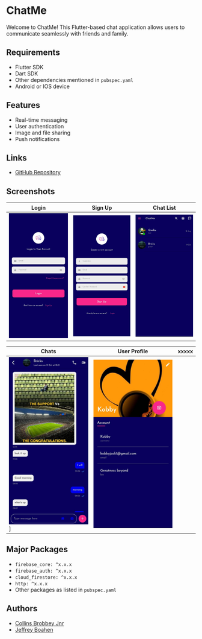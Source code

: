 # ChatMe

Welcome to ChatMe! This Flutter-based chat application allows users to communicate seamlessly with friends and family.

## Requirements
- Flutter SDK
- Dart SDK
- Other dependencies mentioned in `pubspec.yaml`
- Android or IOS device

## Features
- Real-time messaging
- User authentication
- Image and file sharing
- Push notifications

## Links
- [GitHub Repository](https://github.com/Qweku/chat-me)


## Screenshots

| Login | Sign Up | Chat List |
|-------------|--------------|------------|
| ![Login](appImgs/login.jpg) | ![Sign Up](appImgs/signup.jpg) | ![Chat List](appImgs/chatlist.jpg) |

| Chats | User Profile | xxxxx |
|-------------|--------------|------------|
| ![Chats](appImgs/chats.jpg)] | ![User Profile](appImgs/profile.jpg) |

## Major Packages
- `firebase_core: ^x.x.x`
- `firebase_auth: ^x.x.x`
- `cloud_firestore: ^x.x.x`
- `http: ^x.x.x`
- Other packages as listed in `pubspec.yaml`

## Authors
- [Collins Brobbey Jnr](https://github.com/Qweku)
- [Jeffrey Boahen](https://github.com/yellow_Flickr)
